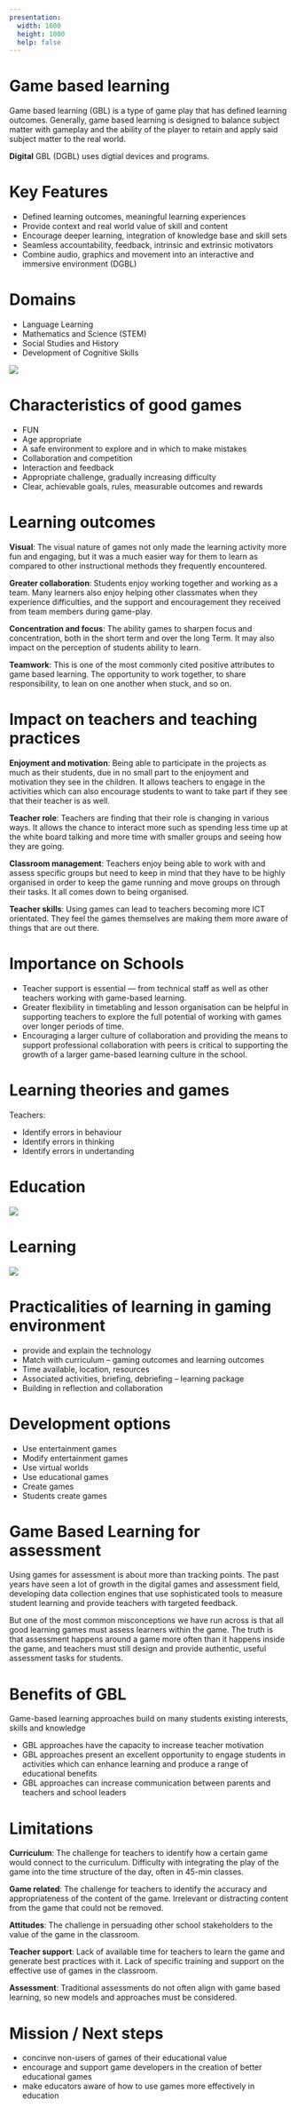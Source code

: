 ```yaml
---
presentation:
  width: 1600
  height: 1000
  help: false
---
```


<!-- slide -->
# Game based learning

Game based learning (GBL) is a type of game play that has defined learning outcomes. Generally, game based learning is designed to balance subject matter with gameplay and the ability of the player to retain and apply said subject matter to the real world.

**Digital** GBL (DGBL) uses digtial devices and programs.

<!-- slide -->

# Key Features 
- Defined learning outcomes, meaningful learning experiences
- Provide context and real world value of skill and content
- Encourage deeper learning, integration of knowledge base and skill sets
- Seamless accountability, feedback, intrinsic and extrinsic motivators
- Combine audio, graphics and movement into an interactive and immersive environment (DGBL)

<!-- slide -->

# Domains
- Language Learning
- Mathematics and Science (STEM)
- Social Studies and History
- Development of Cognitive Skills

<!-- slide -->

![](img/games.png)

<!-- slide -->

# Characteristics of good games
- FUN
- Age appropriate
- A safe environment to explore and in which to make mistakes
- Collaboration and competition
- Interaction and feedback
- Appropriate challenge, gradually increasing difficulty
- Clear, achievable goals, rules, measurable outcomes and rewards

<!-- slide -->

# Learning outcomes

**Visual**: The visual nature of games not only made the learning activity more fun and engaging, but it was a much easier way for them to learn as compared to other instructional methods they frequently encountered.

**Greater collaboration**: Students enjoy working together and working as a team. Many learners also enjoy helping other classmates when they experience difficulties, and the support and encouragement they received from team members during game-play.

**Concentration and focus**: The ability games to sharpen focus and concentration, both in the short term and over the long Term. It may also impact on the perception of students ability to learn.

**Teamwork**: This is one of the most commonly cited positive attributes to game based learning. The opportunity to work together, to share responsibility, to lean on one another when stuck, and so on.

<!-- slide -->

# Impact on teachers and teaching practices

**Enjoyment and motivation**: Being able to participate in the projects as much as their students, due in no small part to the enjoyment and motivation they see in the children. It allows teachers to engage in the activities which can also encourage students to want to take part if they see that their teacher is as well.

**Teacher role**: Teachers are finding that their role is changing in various ways. It allows the chance to interact more such as spending less time up at the white board talking and more time with smaller groups and seeing how they are going.

**Classroom management**: Teachers enjoy being able to work with and assess specific groups but need to keep in mind that they have to be highly organised in order to keep the game running and move groups on through their tasks. It all comes down to being organised.

**Teacher skills**: Using games can lead to teachers becoming more ICT orientated. They feel the games themselves are making them more aware of things that are out there.

<!-- slide -->

# Importance on Schools
- Teacher support is essential — from technical staff as well as other teachers working with game-based learning.
- Greater flexibility in timetabling and lesson organisation can be helpful in supporting teachers to explore the full potential of working with games over longer periods of time.
- Encouraging a larger culture of collaboration and providing the means to support professional collaboration with peers is critical to supporting the growth of a larger game-based learning culture in the school.

<!-- slide -->

# Learning theories and games

Teachers: 
- Identify errors in behaviour
- Identify errors in thinking
- Identify errors in undertanding

<!-- slide -->

# Education

![](img/gbl-education.png)

<!-- slide -->

# Learning

![](img/games-learning.png)


<!-- slide -->

# Practicalities of learning in gaming environment

- provide and explain the technology
- Match with curriculum – gaming outcomes and learning outcomes
- Time available, location, resources
- Associated activities, briefing, debriefing – learning package
- Building in reflection and collaboration

<!-- slide -->

# Development options

- Use entertainment games
- Modify entertainment games
- Use virtual worlds
- Use educational games
- Create games
- Students create games

<!-- slide -->

# Game Based Learning for assessment
Using games for assessment is about more than tracking points. The past years have seen a lot of growth in the digital games and assessment field, developing data collection engines that use sophisticated tools to measure student learning and provide teachers with targeted feedback.

But one of the most common misconceptions we have run across is that all good learning games must assess learners within the game. The truth is that assessment happens around a game more often than it happens inside the game, and teachers must still design and provide authentic, useful assessment tasks for students.

<!-- slide -->

# Benefits of GBL
Game-based learning approaches build on many students existing interests, skills and knowledge
- GBL approaches have the capacity to increase teacher motivation
- GBL approaches present an excellent opportunity to engage students in activities which can enhance learning and produce a range of educational benefits
- GBL approaches can increase communication between parents and teachers and school leaders

<!-- slide -->

# Limitations
**Curriculum**: The challenge for teachers to identify how a certain game would connect to the curriculum. Difficulty with integrating the play of the game into the time structure of the day, often in 45-min classes.

**Game related**: The challenge for teachers to identify the accuracy and appropriateness of the content of the game. Irrelevant or distracting content from the game that could not be removed.

**Attitudes**: The challenge in persuading other school stakeholders to the value of the game in the classroom.

**Teacher support**: Lack of available time for teachers to learn the game and generate best practices with it. Lack of specific training and support on the effective use of games in the classroom.

**Assessment**: Traditional assessments do not often align with game based learning, so new models and approaches must be considered.

<!-- slide -->

# Mission / Next steps

- concinve non-users of games of their educational value
- encourage and support game developers in the creation of better educational games
- make educators aware of how to use games more effectively in education



